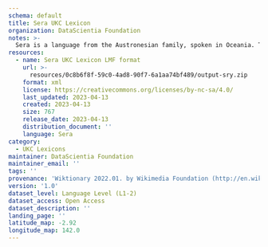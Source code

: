 ```yaml
---
schema: default
title: Sera UKC Lexicon
organization: DataScientia Foundation
notes: >-
  Sera is a language from the Austronesian family, spoken in Oceania. The UKC Lexicon of Sera is represented as a lexico-semantic network. It consists of words, word senses, synsets, as well as sense-level and synset-level relationships.
resources:
  - name: Sera UKC Lexicon LMF format
    url: >-
      resources/0c8b6f8f-59c0-4ad8-90f7-6a1aa74bf489/output-sry.zip
    format: xml
    license: https://creativecommons.org/licenses/by-nc-sa/4.0/
    last_updated: 2023-04-13
    created: 2023-04-13
    size: 767
    release_date: 2023-04-13
    distribution_document: ''
    language: Sera
category:
  - UKC Lexicons
maintainer: DataScientia Foundation
maintainer_email: ''
tags: ''
provenance: 'Wiktionary 2022.01. by Wikimedia Foundation (http://en.wiktionary.org); Princeton WordNet 2.1 by Princeton University (https://wordnet.princeton.edu)'
version: '1.0'
dataset_level: Language Level (L1-2)
dataset_access: Open Access
dataset_description: ''
landing_page: ''
latitude_map: -2.92
longitude_map: 142.0
---
```

